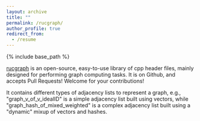 ```yaml
---
layout: archive
title: ""
permalink: /rucgraph/
author_profile: true
redirect_from:
  - /resume
---
```


{% include base_path %}

<a href="https://github.com/rucdatascience/rucgraph" target="_blank" rel="nofollow">rucgraph</a> is an open-source, easy-to-use library of cpp header files, mainly designed for performing graph computing tasks. It is on Github, and accepts Pull Requests! Welcome for your contributions!


It contains different types of adjacency lists to represent a graph, e.g., "graph_v_of_v_idealID" is a simple adjacency list built using vectors, while "graph_hash_of_mixed_weighted" is a complex adjacency list built using a "dynamic" mixup of vectors and hashes. 



